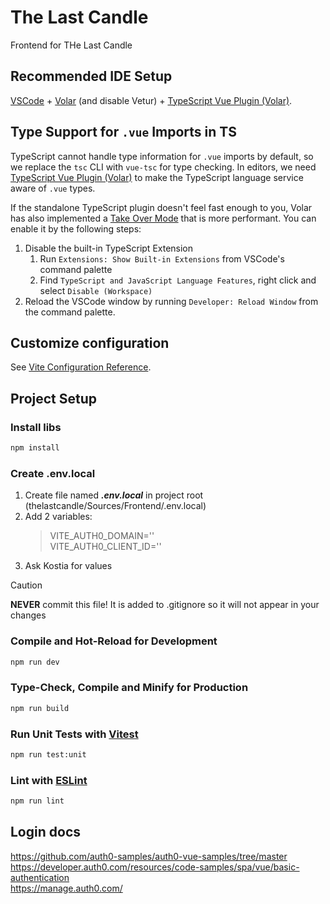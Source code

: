 # The Last Candle

Frontend for THe Last Candle

## Recommended IDE Setup

[VSCode](https://code.visualstudio.com/) + [Volar](https://marketplace.visualstudio.com/items?itemName=Vue.volar) (and disable Vetur) + [TypeScript Vue Plugin (Volar)](https://marketplace.visualstudio.com/items?itemName=Vue.vscode-typescript-vue-plugin).

## Type Support for `.vue` Imports in TS

TypeScript cannot handle type information for `.vue` imports by default, so we replace the `tsc` CLI with `vue-tsc` for type checking. In editors, we need [TypeScript Vue Plugin (Volar)](https://marketplace.visualstudio.com/items?itemName=Vue.vscode-typescript-vue-plugin) to make the TypeScript language service aware of `.vue` types.

If the standalone TypeScript plugin doesn't feel fast enough to you, Volar has also implemented a [Take Over Mode](https://github.com/johnsoncodehk/volar/discussions/471#discussioncomment-1361669) that is more performant. You can enable it by the following steps:

1. Disable the built-in TypeScript Extension
    1) Run `Extensions: Show Built-in Extensions` from VSCode's command palette
    2) Find `TypeScript and JavaScript Language Features`, right click and select `Disable (Workspace)`
2. Reload the VSCode window by running `Developer: Reload Window` from the command palette.

## Customize configuration

See [Vite Configuration Reference](https://vitejs.dev/config/).

## Project Setup
### Install libs

```sh
npm install
```
### Create .env.local

1. Create file named ___.env.local___ in project root (thelastcandle/Sources/Frontend/.env.local) 
1. Add 2 variables:
    > VITE_AUTH0_DOMAIN=''  
    > VITE_AUTH0_CLIENT_ID=''
1. Ask Kostia for values

> [!CAUTION]
> __NEVER__ commit this file! It is added to .gitignore so it will not appear in your changes

### Compile and Hot-Reload for Development

```sh
npm run dev
```

### Type-Check, Compile and Minify for Production

```sh
npm run build
```

### Run Unit Tests with [Vitest](https://vitest.dev/)

```sh
npm run test:unit
```

### Lint with [ESLint](https://eslint.org/)

```sh
npm run lint
```


## Login docs 
https://github.com/auth0-samples/auth0-vue-samples/tree/master
https://developer.auth0.com/resources/code-samples/spa/vue/basic-authentication  
https://manage.auth0.com/
